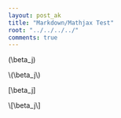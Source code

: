 ```yaml
---
layout: post_ak
title: "Markdown/Mathjax Test"
root: "../../../../"
comments: true
---
```


\(\beta_j\)

\\(\beta_j\\)

\[\beta_j\]

\\[\beta_j\\]
